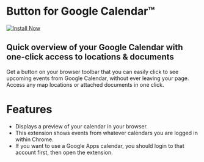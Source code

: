 # Button for Google Calendar™

[![Install Now](https://storage.googleapis.com/chrome-gcs-uploader.appspot.com/image/WlD8wC6g8khYWPJUsQceQkhXSlv1/tbyBjqi7Zu733AAKA5n4.png)](https://chrome.google.com/webstore/detail/google-calendar-by-google/lfjnmopldodmmdhddmeacgjnjeakjpki)

## Quick overview of your Google Calendar with one-click access to locations & documents

Get a button on your browser toolbar that you can easily click to see upcoming
events from Google Calendar, without ever leaving your page. Access any map
locations or attached documents in one click.

# Features

*   Displays a preview of your calendar in your browser.
*   This extension shows events from whatever calendars you are logged in within
    Chrome.
*   If you want to use a Google Apps calendar, you should login to that account
    first, then open the extension.
